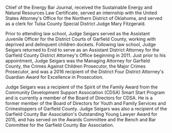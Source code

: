﻿---
fname: 'Jason'
lname: 'Seigars'
id: 1149
published: false
layout: judge-bio
---
Chief of the
Energy Bar Journal, received the Sustainable Energy and Natural
Resources Law Certificate, served an internship with the United States
Attorney's Office for the Northern District of Oklahoma, and served as a
clerk for Tulsa County Special District Judge Mary Fitzgerald.

Prior to attending law school, Judge Seigars served as the Assistant
Juvenile Officer for the District Courts of Garfield County, working
with deprived and delinquent children dockets. Following law school,
Judge Seigars returned to Enid to serve as an Assistant District
Attorney for the Garfield County District Attorney's Office beginning in
2011. Just prior to his appointment, Judge Seigars was the Managing
Attorney for Garfield County, the Crimes Against Children Prosecutor,
the Major Crimes Prosecutor, and was a 2016 recipient of the District
Four District Attorney's Guardian Award for Excellence in Prosecution.

Judge Seigars was a recipient of the Spirit of the Family Award from
the Community Development Support Association (CDSA) Smart Start Program
and is currently a member of the Board of Directors for CDSA. He is a
former member of the Board of Directors for Youth and Family Services
and Crimestoppers of Garfield County. Judge Seigars was also a recipient
of the Garfield County Bar Association's Outstanding Young Lawyer Award
for 2015, and has served on the Awards Committee and the Bench and Bar
Committee for the Garfield County Bar Association.
